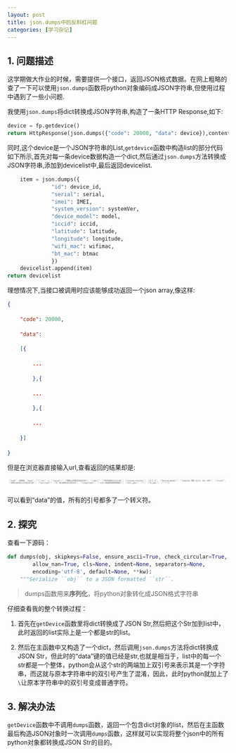 ```yaml
---
layout: post
title: json.dumps中的反斜杠问题
categories: [学习杂记]
---
```


## 1. 问题描述

这学期做大作业的时候，需要提供一个接口，返回JSON格式数据。在网上粗略的查了一下可以使用`json.dumps`函数将python对象编码成JSON字符串,但使用过程中遇到了一些小问题.

我使用`json.dumps`将dict转换成JSON字符串,构造了一条HTTP Response,如下:

```python
device = fp.getdevice()
return HttpResponse(json.dumps({"code": 20000, "data": device}),content_type="application/json")
```

同时,这个device是一个JSON字符串的List,`getdevice`函数中构造list的部分代码如下所示,首先对每一条device数据构造一个dict,然后通过`json.dumps`方法转换成JSON字符串,添加到devicelist中,最后返回devicelist.

```python
    item = json.dumps({
              "id": device_id,
              "serial": serial,
              "imei": IMEI,
              "system_version": systemVer,
              "device_model": model,
              "iccid": iccid,
              "latitude": latitude,
              "longitude": longitude,
              "wifi_mac": wifimac,
              "bt_mac": btmac
              })
    devicelist.append(item)
return devicelist
```

理想情况下,当接口被调用时应该能够成功返回一个json array,像这样:

```json
{

	"code": 20000, 

	"data": 

	[{

		...

		},{

		...

		},{

		...

	}] 

}
```

但是在浏览器直接输入url,查看返回的结果却是:



![2020-9-12-01](\assets\2020-9-12-01.png)

可以看到“data”的值，所有的引号都多了一个转义符。

## 2. 探究

查看一下源码：

```python
def dumps(obj, skipkeys=False, ensure_ascii=True, check_circular=True,
        allow_nan=True, cls=None, indent=None, separators=None,
        encoding='utf-8', default=None, **kw):
    """Serialize ``obj`` to a JSON formatted ``str``.
```

> dumps函数用来**序列化**，将python对象转化成JSON格式字符串

仔细查看我的整个转换过程：

1. 首先在`getDevice`函数里将dict转换成了JSON Str,然后把这个Str加到list中，此时返回的list实际上是一个都是str的list。

2. 然后在主函数中又构造了一个dict，然后调用`json.dumps`方法将dict转换成JSON Str，但此时的“data”键的值已经是str,也就是相当于，list中的每一个str都是一个整体，python会从这个str的两端加上双引号来表示其是一个字符串，而这就与原本字符串中的双引号产生了混淆，因此，此时python就加上了`\`让原本字符串中的双引号变成普通字符。

## 3. 解决办法

`getDevice`函数中不调用`dumps`函数，返回一个包含dict对象的list，然后在主函数最后构造JSON对象时一次调用`dumps`函数，这样就可以实现将整个json中的所有python对象都转换成JSON Str的目的。

